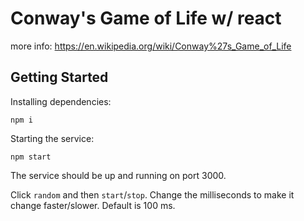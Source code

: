 # Conway's Game of Life w/ react

more info: https://en.wikipedia.org/wiki/Conway%27s_Game_of_Life

## Getting Started

Installing dependencies:

```
npm i
```

Starting the service:
```
npm start
```

The service should be up and running on port 3000.


Click `random` and then `start`/`stop`.
Change the milliseconds to make it change faster/slower. Default is 100 ms.
